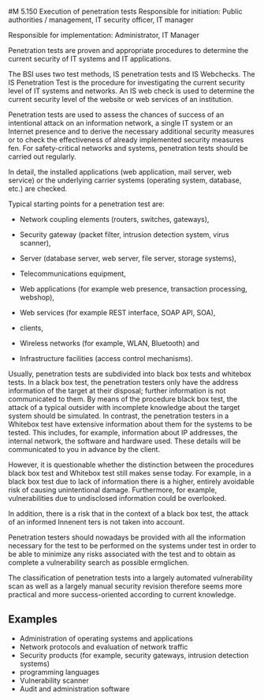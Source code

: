 #M 5.150 Execution of penetration tests
Responsible for initiation: Public authorities / management, IT security officer, IT manager

Responsible for implementation: Administrator, IT Manager

Penetration tests are proven and appropriate procedures to determine the current security of IT systems and IT applications.

The BSI uses two test methods, IS penetration tests and IS Webchecks. The IS Penetration Test is the procedure for investigating the current security level of IT systems and networks. An IS web check is used to determine the current security level of the website or web services of an institution.

Penetration tests are used to assess the chances of success of an intentional attack on an information network, a single IT system or an Internet presence and to derive the necessary additional security measures or to check the effectiveness of already implemented security measures fen. For safety-critical networks and systems, penetration tests should be carried out regularly.

In detail, the installed applications (web application, mail server, web service) or the underlying carrier systems (operating system, database, etc.) are checked.

Typical starting points for a penetration test are:

* Network coupling elements (routers, switches, gateways),


* Security gateway (packet filter, intrusion detection system, virus scanner),
* Server (database server, web server, file server, storage systems),


* Telecommunications equipment,


* Web applications (for example web presence, transaction processing, webshop),
* Web services (for example REST interface, SOAP API, SOA),


* clients,
* Wireless networks (for example, WLAN, Bluetooth) and
* Infrastructure facilities (access control mechanisms).


Usually, penetration tests are subdivided into black box tests and whitebox tests. In a black box test, the penetration testers only have the address information of the target at their disposal; further information is not communicated to them. By means of the procedure black box test, the attack of a typical outsider with incomplete knowledge about the target system should be simulated. In contrast, the penetration testers in a Whitebox test have extensive information about them for the systems to be tested. This includes, for example, information about IP addresses, the internal network, the software and hardware used. These details will be communicated to you in advance by the client.

However, it is questionable whether the distinction between the procedures black box test and Whitebox test still makes sense today. For example, in a black box test due to lack of information there is a higher, entirely avoidable risk of causing unintentional damage. Furthermore, for example, vulnerabilities due to undisclosed information could be overlooked.

In addition, there is a risk that in the context of a black box test, the attack of an informed Innenent ters is not taken into account.

Penetration testers should nowadays be provided with all the information necessary for the test to be performed on the systems under test in order to be able to minimize any risks associated with the test and to obtain as complete a vulnerability search as possible ermglichen.

The classification of penetration tests into a largely automated vulnerability scan as well as a largely manual security revision therefore seems more practical and more success-oriented according to current knowledge.



## Examples 
* Administration of operating systems and applications
* Network protocols and evaluation of network traffic
* Security products (for example, security gateways, intrusion detection systems)
* programming languages
* Vulnerability scanner
* Audit and administration software




